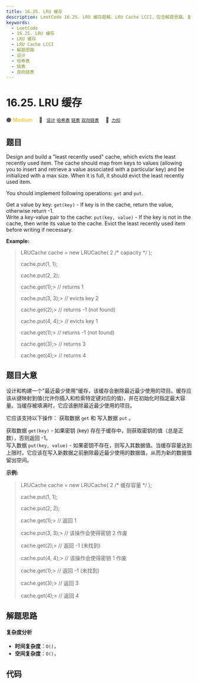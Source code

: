 ```yaml
---
title: 16.25. LRU 缓存
description: LeetCode 16.25. LRU 缓存题解，LRU Cache LCCI，包含解题思路、复杂度分析以及完整的 JavaScript 代码实现。
keywords:
  - LeetCode
  - 16.25. LRU 缓存
  - LRU 缓存
  - LRU Cache LCCI
  - 解题思路
  - 设计
  - 哈希表
  - 链表
  - 双向链表
---
```


# 16.25. LRU 缓存

🟠 <font color=#ffb800>Medium</font>&emsp; 🔖&ensp; [`设计`](/tag/design.md) [`哈希表`](/tag/hash-table.md) [`链表`](/tag/linked-list.md) [`双向链表`](/tag/doubly-linked-list.md)&emsp; 🔗&ensp;[`力扣`](https://leetcode.cn/problems/lru-cache-lcci)

## 题目

Design and build a "least recently used" cache, which evicts the least
recently used item. The cache should map from keys to values (allowing you to
insert and retrieve a value associ­ated with a particular key) and be
initialized with a max size. When it is full, it should evict the least
recently used item.

You should implement following operations:  `get` and `put`.

Get a value by key: `get(key)` \- If key is in the cache, return the value,
otherwise return -1.  
Write a key-value pair to the cache: `put(key, value)` \- If the key is not in
the cache, then write its value to the cache. Evict the least recently used
item before writing if necessary.

**Example:**

> 
> 
> 
> 
> 
> LRUCache cache = new LRUCache( 2 /* capacity */ );
> 
> 
> 
> cache.put(1, 1);
> 
> cache.put(2, 2);
> 
> cache.get(1);> 
>    // returns 1
> 
> cache.put(3, 3);> 
> // evicts key 2
> 
> cache.get(2);> 
>    // returns -1 (not found)
> 
> cache.put(4, 4);> 
> // evicts key 1
> 
> cache.get(1);> 
>    // returns -1 (not found)
> 
> cache.get(3);> 
>    // returns 3
> 
> cache.get(4);> 
>    // returns 4
> 
> 


## 题目大意

设计和构建一个"最近最少使用"缓存，该缓存会删除最近最少使用的项目。缓存应该从键映射到值(允许你插入和检索特定键对应的值)，并在初始化时指定最大容量。当缓存被填满时，它应该删除最近最少使用的项目。

它应该支持以下操作： 获取数据 `get` 和 写入数据 `put` 。

获取数据 `get(key)` \- 如果密钥 (key) 存在于缓存中，则获取密钥的值（总是正数），否则返回 -1。  
写入数据 `put(key, value)` \-
如果密钥不存在，则写入其数据值。当缓存容量达到上限时，它应该在写入新数据之前删除最近最少使用的数据值，从而为新的数据值留出空间。

**示例:**

> 
> 
> 
> 
> 
> LRUCache cache = new LRUCache( 2 /* 缓存容量 */ );
> 
> 
> 
> cache.put(1, 1);
> 
> cache.put(2, 2);
> 
> cache.get(1);> 
>    // 返回  1
> 
> cache.put(3, 3);> 
> // 该操作会使得密钥 2 作废
> 
> cache.get(2);> 
>    // 返回 -1 (未找到)
> 
> cache.put(4, 4);> 
> // 该操作会使得密钥 1 作废
> 
> cache.get(1);> 
>    // 返回 -1 (未找到)
> 
> cache.get(3);> 
>    // 返回  3
> 
> cache.get(4);> 
>    // 返回  4
> 
> 


## 解题思路

#### 复杂度分析

- **时间复杂度**：`O()`，
- **空间复杂度**：`O()`，

## 代码

```javascript

```